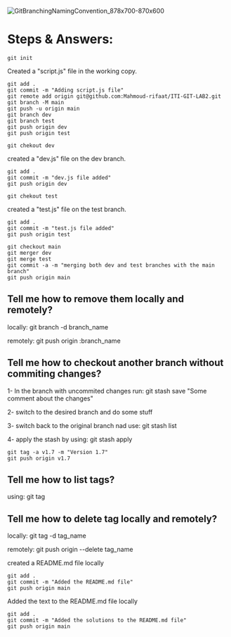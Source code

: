 ![GitBranchingNamingConvention_878х700-870x600](https://github.com/Mahmoud-rifaat/ITI-GIT-LAB2/assets/29331934/15c4cab6-5a42-4b8d-8f74-5de5a16f4a92)
# Steps & Answers:

```
git init
```

Created a "script.js" file in the working copy.

```
git add .
git commit -m "Adding script.js file"
git remote add origin git@github.com:Mahmoud-rifaat/ITI-GIT-LAB2.git
git branch -M main
git push -u origin main
git branch dev
git branch test
git push origin dev
git push origin test
```

```
git chekout dev
```

created a "dev.js" file on the dev branch.

```
git add .
git commit -m "dev.js file added"
git push origin dev
```

```
git chekout test
```

created a "test.js" file on the test branch.

```
git add .
git commit -m "test.js file added"
git push origin test
```

```
git checkout main
git merger dev
git merge test
git commit -a -m "merging both dev and test branches with the main branch"
git push origin main
```

## Tell me how to remove them locally and remotely?

locally: git branch -d branch_name

remotely: git push origin :branch_name

## Tell me how to checkout another branch without commiting changes?

1- In the branch with uncommited changes run: git stash save "Some comment about the changes"

2- switch to the desired branch and do some stuff

3- switch back to the original branch nad use: git stash list

4- apply the stash by using: git stash apply

```
git tag -a v1.7 -m "Version 1.7"
git push origin v1.7
```

## Tell me how to list tags?

using: git tag

## Tell me how to delete tag locally and remotely?

locally: git tag -d tag_name

remotely: git push origin --delete tag_name

created a README.md file locally

```
git add .
git commit -m "Added the README.md file"
git push origin main
```

Added the text to the README.md file locally

```
git add .
git commit -m "Added the solutions to the README.md file"
git push origin main
```
